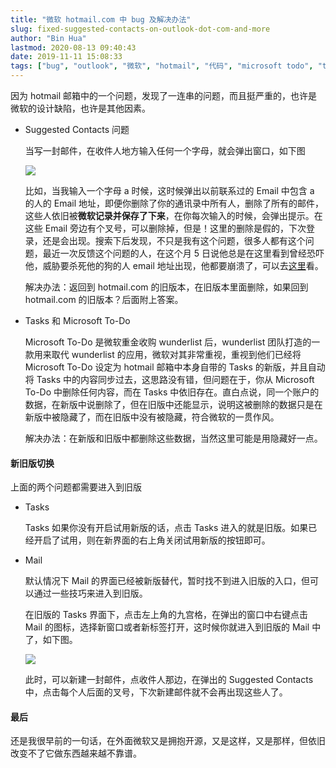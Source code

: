 ```yaml
---
title: "微软 hotmail.com 中 bug 及解决办法"
slug: fixed-suggested-contacts-on-outlook-dot-com-and-more
author: "Bin Hua"
lastmod: 2020-08-13 09:40:43
date: 2019-11-11 15:08:33
tags: ["bug", "outlook", "微软", "hotmail", "代码", "microsoft todo", "task", "live.com"]
---
```


因为 hotmail 邮箱中的一个问题，发现了一连串的问题，而且挺严重的，也许是微软的设计缺陷，也许是其他因素。

- Suggested Contacts 问题

    当写一封邮件，在收件人地方输入任何一个字母，就会弹出窗口，如下图
    
    ![](/imgs/fixed-suggested-contacts-on-outlook-dot-com-and-more-00.png)
    
    比如，当我输入一个字母 a 时候，这时候弹出以前联系过的 Email 中包含 a 的人的 Email 地址，即便你删除了你的通讯录中所有人，删除了所有的邮件，这些人依旧被**微软记录并保存了下来**，在你每次输入的时候，会弹出提示。在这些 Email 旁边有个叉号，可以删除掉，但是！这里的删除是假的，下次登录，还是会出现。搜索下后发现，不只是我有这个问题，很多人都有这个问题，最近一次反馈这个问题的人，在这个月 5 日说他总是在这里看到曾经恐吓他，威胁要杀死他的狗的人 email 地址出现，他都要崩溃了，可以去[这里](https://outlook.uservoice.com/forums/601444-the-new-outlook-com/suggestions/31179604-cannot-delete-the-suggested-contacts)看。
    
    解决办法：返回到 hotmail.com 的旧版本，在旧版本里面删除，如果回到 hotmail.com 的旧版本？后面附上答案。
    
- Tasks 和 Microsoft To-Do

    Microsoft To-Do 是微软重金收购 wunderlist 后，wunderlist 团队打造的一款用来取代 wunderlist 的应用，微软对其非常重视，重视到他们已经将 Microsoft To-Do 设定为  hotmail 邮箱中本身自带的 Tasks 的新版，并且自动将 Tasks 中的内容同步过去，这思路没有错，但问题在于，你从 Microsoft To-Do 中删除任何内容，而在 Tasks 中依旧存在。直白点说，同一个账户的数据，在新版中说删除了，但在旧版中还能显示，说明这被删除的数据只是在新版中被隐藏了，而在旧版中没有被隐藏，符合微软的一贯作风。
    
    解决办法：在新版和旧版中都删除这些数据，当然这里可能是用隐藏好一点。
    
#### 新旧版切换

上面的两个问题都需要进入到旧版

- Tasks 

    Tasks 如果你没有开启试用新版的话，点击 Tasks 进入的就是旧版。如果已经开启了试用，则在新界面的右上角关闭试用新版的按钮即可。
    
- Mail

    默认情况下 Mail 的界面已经被新版替代，暂时找不到进入旧版的入口，但可以通过一些技巧来进入到旧版。
    
    在旧版的 Tasks 界面下，点击左上角的九宫格，在弹出的窗口中右键点击 Mail 的图标，选择新窗口或者新标签打开，这时候你就进入到旧版的 Mail 中了，如下图。
    
    ![](/imgs/fixed-suggested-contacts-on-outlook-dot-com-and-more-01.png)
    
    此时，可以新建一封邮件，点收件人那边，在弹出的 Suggested Contacts 中，点击每个人后面的叉号，下次新建邮件就不会再出现这些人了。
    
#### 最后

还是我很早前的一句话，在外面微软又是拥抱开源，又是这样，又是那样，但依旧改变不了它做东西越来越不靠谱。